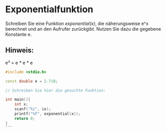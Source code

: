 # Exponentialfunktion

Schreiben Sie eine Funktion *exponential(x)*, die näherungsweise e^x berechnet und an den Aufrufer zurückgibt. 
Nutzen Sie dazu die gegebene Konstante e.

## Hinweis:
e³ = e * e * e

```cpp
#include <stdio.h>

const double e = 2.718;

// Schreiben Sie hier die gesuchte Funktion:

int main(){
    int x;
    scanf("%i", &x);
    printf("%f", exponential(x));
    return 0;
}
´´´